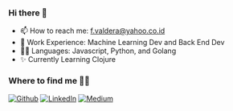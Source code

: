 ### Hi there 👋

<!--
**Valdera/Valdera** is a ✨ _special_ ✨ repository because its `README.md` (this file) appears on your GitHub profile.
-->
- 📫 How to reach me: f.valdera@yahoo.co.id
- 💼 Work Experience: Machine Learning Dev and Back End Dev
- 👩‍💻 Languages: Javascript, Python, and Golang
- ✨ Currently Learning Clojure

### Where to find me 🐱‍👤
<p><a href="https://github.com/Valdera" target="_blank"><img alt="Github" src="https://img.shields.io/badge/GitHub-%2312100E.svg?&style=for-the-badge&logo=Github&logoColor=white" /></a> 
<a href="https://www.linkedin.com/in/valdera" target="_blank"><img alt="LinkedIn" src="https://img.shields.io/badge/linkedin-%230077B5.svg?&style=for-the-badge&logo=linkedin&logoColor=white" /></a> 
<a href="https://fauzanvaldera.medium.com/" target="_blank"><img alt="Medium" src="https://img.shields.io/badge/medium-%2312100E.svg?&style=for-the-badge&logo=medium&logoColor=white" /></a>
</p>
